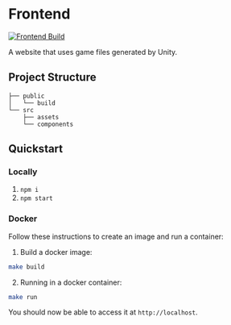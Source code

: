 # Frontend

[![Frontend Build](https://github.com/benukhanov/maple-fighters/actions/workflows/frontend-build.yml/badge.svg)](https://github.com/benukhanov/maple-fighters/actions/workflows/frontend-build.yml)

A website that uses game files generated by Unity.

## Project Structure

```
├── public
│   └── build
└── src
    ├── assets
    └── components
```

## Quickstart

### Locally

1. `npm i`
2. `npm start`

### Docker

Follow these instructions to create an image and run a container:

1. Build a docker image:

```bash
make build
```

2. Running in a docker container:

```bash
make run
```

You should now be able to access it at `http://localhost`.
